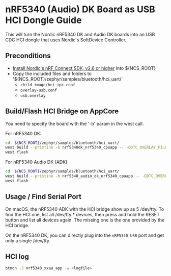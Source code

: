 # nRF5340 (Audio) DK Board as USB HCI Dongle Guide

This will turn the Nordic nRF5340 DK and Audio DK boards into an USB CDC HCI dongle that uses Nordic's SoftDevice Controller.

## Preconditions
- [Install Nordic's nRF Connect SDK, v2.6 or higher](https://developer.nordicsemi.com/nRF_Connect_SDK/doc/latest/nrf/installation.html) into ${NCS_ROOT}
- Copy the included files and folders to '${NCS_ROOT}/zephyr/samples/bluetooth/hci_uart/'
    - `child_image/hci_ipc.conf`
    - `overlay-usb.conf`
    - `usb.overlay`

## Build/Flash HCI Bridge on AppCore

You need to specify the board with the '-b' param in the west call.

For nRF5340 DK:

```sh
cd  ${NCS_ROOT}/zephyr/samples/bluetooth/hci_uart/
west build --pristine -b nrf5340dk_nrf5340_cpuapp -- -DDTC_OVERLAY_FILE=usb.overlay -DOVERLAY_CONFIG=overlay-usb.conf
west flash
```

For nRF5340 Audio DK (ADK)

```sh
cd  ${NCS_ROOT}/zephyr/samples/bluetooth/hci_uart/
west build --pristine -b nrf5340_audio_dk_nrf5340_cpuapp -- -DDTC_OVERLAY_FILE=usb.overlay -DOVERLAY_CONFIG=overlay-usb.conf
west flash
```

## Usage / Find Serial Port

On macOS, the nRF5340 ADK with the HCI bridge show up as 5 /dev/tty. To find the HCI one, list all /dev/tty.* devices,
then press and hold the RESET button and list all devices again. The missing one is the one provided by the HCI bridge.

On the nRF5340 DK, you can directly plug into the `nRF5340 USB` port and get only a single /dev/tty.

## HCI log

```sh
btmon -J nrf5340_xxaa_app -w <logfile>
```
